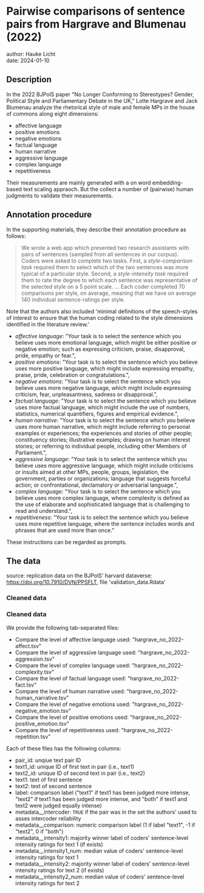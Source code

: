 # Pairwise comparisons of sentence pairs from Hargrave and Blumenau (2022)

author: Hauke Licht\
date: 2024-01-10

## Description

In the 2022 BJPolS paper "No Longer Conforming to Stereotypes? Gender, Political Style and Parliamentary Debate in the UK," Lotte Hargrave and Jack Blumenau analyze the rhetorical style of male and female MPs in the house of commons along eight dimensions:

- affective language
- positive emotions
- negative emotions
- factual language
- human narrative
- aggressive language
- complex language
- repetitiveness

Their measurements are mainly generated with a on word embedding-based text scaling appraoch.
But the collect a number of (pairwise) human judgments to validate their measurements.

## Annotation procedure

In the supporting materials, they describe their annotation procedure as follows:

> We wrote a web app which presented two research assistants with pairs of  sentences (sampled from all sentences in our corpus).
> Coders were asked to complete two tasks. 
> First, a *style-comparison task* required them to select which of the two sentences was more typical of a particular style. 
> Second, a *style-intensity task* required them to rate the degree to which each sentence was representative of the selected style on a  5 point scale.
> ...
> Each coder completed 70 comparisons per style, on average, meaning that we have on average 140 individual sentence-ratings per style.

Note that the authors also included 'minimal definitions of the speech-styles
of interest to ensure that the human coding related to the style dimensions 
identified in the literature review.'

- *affective language*: "Your task is to select the sentence which you believe uses more emotional language, which might be either positive or negative emotion; such as expressing criticism, praise, disapproval, pride, empathy or fear.",                       
- *positive emotions*: "Your task is to select the sentence which you believe uses more positive language, which might include expressing empathy, praise, pride, celebration or congratulations.",
- *negative emotions*: "Your task is to select the sentence which you believe uses more negative language, which might include expressing criticism, fear, unpleasantness, sadness or disapproval.",
- *factual language*: "Your task is to select the sentence which you believe uses more factual language, which might include the use of numbers, statistics, numerical quantifiers, figures and empirical evidence.",
- *human narrative*: "Your task is to select the sentence which you believe uses more human narrative, which might include referring to personal examples or experiences; the experiences and stories of other people; constituency stories; illustrative examples; drawing on human interest stories; or referring to individual people, including other Members of Parliament.",
- *aggressive language*: "Your task is to select the sentence which you believe uses more aggressive language, which might include criticisms or insults aimed at other MPs, people, groups, legislation, the government, parties or organizations; language that suggests forceful action; or confrontational, declamatory or adversarial language.",
- *complex language*: "Your task is to select the sentence which you believe uses more complex language, where complexity is defined as the use of elaborate and sophisticated language that is challenging to read and understand.",
- *repetitiveness*: "Your task is to select the sentence which you believe uses more repetitive language, where the sentence includes words and phrases that are used more than once."

These instructions can be regarded as prompts.

## The data

source: replication data on the BJPolS' harvard dataverse: https://doi.org/10.7910/DVN/PPSFLT, file 'validation_data.Rdata'

### Cleaned data


### Cleaned data

We provide the following tab-separated files:

- Compare the level of affective language used: "hargrave_no_2022-affect.tsv"
- Compare the level of aggressive language used: "hargrave_no_2022-aggression.tsv"
- Compare the level of complex language used: "hargrave_no_2022-complexity.tsv"
- Compare the level of factual language used: "hargrave_no_2022-fact.tsv"
- Compare the level of human narrative used: "hargrave_no_2022-human_narrative.tsv"
- Compare the level of negative emotions used: "hargrave_no_2022-negative_emotion.tsv"
- Compare the level of positive emotions used: "hargrave_no_2022-positive_emotion.tsv"
- Compare the level of repetitiveness used: "hargrave_no_2022-repetition.tsv"

Each of these files has the following columns:

- pair_id: unqiue text pair ID
- text1_id: unique ID of first text  in pair (i.e., text1)
- text2_id: unique ID of second text in pair (i.e., text2)
- text1: text of first sentence
- text2: text of second sentence
- label: comparison label ("text1" if text1 has been judged more intense, "text2" if text1 has been judged more intense, and "both" if text1 and text2 were judged equally intense)
- metadata__intercoder: `TRUE` if the pair was in the set the authors' used to asses intercoder reliability
- metadata__comparison: numeric comparison label (1 if label "text1", -1 if "text2", 0 if "both")
- metadata__intensity1: majority winner label of coders' sentence-level intensity ratings for text 1 (if exists)
- metadata__intensity1_num: median value of coders' sentence-level intensity ratings for text 1
- metadata__intensity2: majority winner label of coders' sentence-level intensity ratings for text 2 (if exists)
- metadata__intensity2_num: median value of coders' sentence-level intensity ratings for text 2
